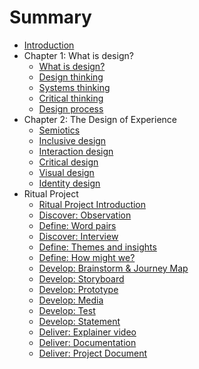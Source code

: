 # Summary

* [Introduction](README.md)
* Chapter 1: What is design?
  * [What is design?](topics/what_is_design.md)
  * [Design thinking](topics/design_thinking.md)
  * [Systems thinking](topics/systems_thinking.md)
  * [Critical thinking](topics/critical_thinking.md)
  * [Design process](topics/design-process.md)
* Chapter 2: The Design of Experience
  * [Semiotics](topics/semiotics.md)
  * [Inclusive design](topics/inclusive-design.md)
  * [Interaction design](topics/interaction_design.md)
  * [Critical design](topics/critical_design.md)
  * [Visual design](topics/visual_design.md)
  * [Identity design](topics/identity-design.md)
* Ritual Project
  * [Ritual Project Introduction](projects/ritual/ritual_project.md)
  * [Discover: Observation](projects/ritual/discover_observation.md)
  * [Define: Word pairs](projects/ritual/define-purpose-word-pairs.md)
  * [Discover: Interview](projects/ritual/discover_interview.md)
  * [Define: Themes and insights](projects/ritual/define-insights.md)
  * [Define: How might we?](projects/ritual/define_hmw.md)
  * [Develop: Brainstorm & Journey Map](projects/ritual/develop-brainstorm-journey-map.md)
  * [Develop: Storyboard](projects/ritual/develop_storyboard.md)
  * [Develop: Prototype](projects/ritual/develop_prototype.md)
  * [Develop: Media](projects/ritual/develop_media.md)
  * [Develop: Test](projects/ritual/develop_test_and_review.md)
  * [Develop: Statement](projects/ritual/develop_ritual_statement.md)
  * [Deliver: Explainer video](projects/ritual/deliver_project_explainer_video.md)
  * [Deliver: Documentation](projects/ritual/deliver_ritual_experience_documentation.md)
  * [Deliver: Project Document](projects/ritual/deliver_ritual_project_document.md)